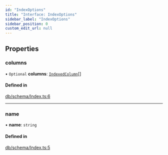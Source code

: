 ```yaml
---
id: "IndexOptions"
title: "Interface: IndexOptions"
sidebar_label: "IndexOptions"
sidebar_position: 0
custom_edit_url: null
---
```


## Properties

### columns

• `Optional` **columns**: [`IndexedColumn`](../classes/IndexedColumn.md)[]

#### Defined in

[db/schema/Index.ts:6](https://github.com/powersync-ja/powersync-react-native-sdk/blob/65a3c12/packages/powersync-sdk-common/src/db/schema/Index.ts#L6)

___

### name

• **name**: `string`

#### Defined in

[db/schema/Index.ts:5](https://github.com/powersync-ja/powersync-react-native-sdk/blob/65a3c12/packages/powersync-sdk-common/src/db/schema/Index.ts#L5)
